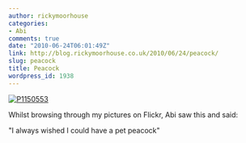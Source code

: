 ```yaml
---
author: rickymoorhouse
categories:
- Abi
comments: true
date: "2010-06-24T06:01:49Z"
link: http://blog.rickymoorhouse.co.uk/2010/06/24/peacock/
slug: peacock
title: Peacock
wordpress_id: 1938
---
```


[![P1150553](http://farm3.static.flickr.com/2795/4278295769_114ae48b0a_m.jpg)](http://www.flickr.com/photos/rickymoorhouse/4278295769/)

Whilst browsing through my pictures on Flickr, Abi saw this and said:

"I always wished I could have a pet peacock"
